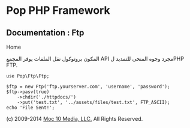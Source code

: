 Pop PHP Framework
=================

Documentation : Ftp
-------------------

Home

المكون بروتوكول نقل الملفات يوفر المجمع API مجرد وجوه المنحى للتمديد
لPHP FTP.

    use Pop\Ftp\Ftp;

    $ftp = new Ftp('ftp.yourserver.com', 'username', 'password');
    $ftp->pasv(true)
        ->chdir('./httpdocs/')
        ->put('test.txt', '../assets/files/test.txt', FTP_ASCII);
    echo 'File Sent!';

\(c) 2009-2014 [Moc 10 Media, LLC.](http://www.moc10media.com) All
Rights Reserved.
